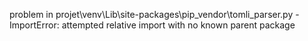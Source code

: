 problem in projet\venv\Lib\site-packages\pip\_vendor\tomli\_parser.py - ImportError: attempted relative import with no known parent package
